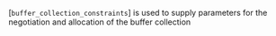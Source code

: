 [`buffer_collection_constraints`] is used to supply parameters for the
negotiation and allocation of the buffer collection